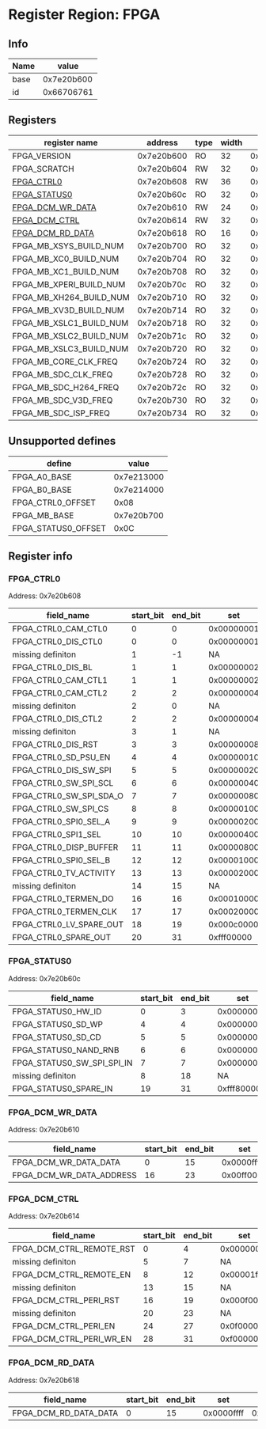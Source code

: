 # Register Region: FPGA


## Info
| Name | value |
| --- | --- |
| base | 0x7e20b600 |
| id | 0x66706761 |

## Registers

| register name | address | type | width | mask | reset |
| --- | --- | --- | --- | --- | --- |
| FPGA_VERSION | 0x7e20b600 | RO | 32 | 0xffffffff |  |
| FPGA_SCRATCH | 0x7e20b604 | RW | 32 | 0xffffffff |  |
| [FPGA_CTRL0](#fpga_ctrl0) | 0x7e20b608 | RW | 36 | 0xfffff3fff |  |
| [FPGA_STATUS0](#fpga_status0) | 0x7e20b60c | RO | 32 | 0xfff800ff |  |
| [FPGA_DCM_WR_DATA](#fpga_dcm_wr_data) | 0x7e20b610 | RW | 24 | 0x00ffffff |  |
| [FPGA_DCM_CTRL](#fpga_dcm_ctrl) | 0x7e20b614 | RW | 32 | 0xff0fffff |  |
| [FPGA_DCM_RD_DATA](#fpga_dcm_rd_data) | 0x7e20b618 | RO | 16 | 0x0000ffff |  |
| FPGA_MB_XSYS_BUILD_NUM | 0x7e20b700 | RO | 32 | 0xffffffff |  |
| FPGA_MB_XC0_BUILD_NUM | 0x7e20b704 | RO | 32 | 0xffffffff |  |
| FPGA_MB_XC1_BUILD_NUM | 0x7e20b708 | RO | 32 | 0xffffffff |  |
| FPGA_MB_XPERI_BUILD_NUM | 0x7e20b70c | RO | 32 | 0xffffffff |  |
| FPGA_MB_XH264_BUILD_NUM | 0x7e20b710 | RO | 32 | 0xffffffff |  |
| FPGA_MB_XV3D_BUILD_NUM | 0x7e20b714 | RO | 32 | 0xffffffff |  |
| FPGA_MB_XSLC1_BUILD_NUM | 0x7e20b718 | RO | 32 | 0xffffffff |  |
| FPGA_MB_XSLC2_BUILD_NUM | 0x7e20b71c | RO | 32 | 0xffffffff |  |
| FPGA_MB_XSLC3_BUILD_NUM | 0x7e20b720 | RO | 32 | 0xffffffff |  |
| FPGA_MB_CORE_CLK_FREQ | 0x7e20b724 | RO | 32 | 0xffffffff |  |
| FPGA_MB_SDC_CLK_FREQ | 0x7e20b728 | RO | 32 | 0xffffffff |  |
| FPGA_MB_SDC_H264_FREQ | 0x7e20b72c | RO | 32 | 0xffffffff |  |
| FPGA_MB_SDC_V3D_FREQ | 0x7e20b730 | RO | 32 | 0xffffffff |  |
| FPGA_MB_SDC_ISP_FREQ | 0x7e20b734 | RO | 32 | 0xffffffff |  |

## Unsupported defines

| define | value |
| --- | --- |
| FPGA_A0_BASE | 0x7e213000 |
| FPGA_B0_BASE | 0x7e214000 |
| FPGA_CTRL0_OFFSET | 0x08 |
| FPGA_MB_BASE | 0x7e20b700 |
| FPGA_STATUS0_OFFSET | 0x0C |

## Register info


### FPGA_CTRL0
 Address: 0x7e20b608

| field_name | start_bit | end_bit | set | clear | reset |
| --- | --- | --- | --- | --- | --- |
| FPGA_CTRL0_CAM_CTL0 | 0 | 0 | 0x00000001 | 0xfffffffe |  |
| FPGA_CTRL0_DIS_CTL0 | 0 | 0 | 0x00000001 | 0xfffffffe |  |
| missing definiton | 1 | -1 | NA | NA | NA |
| FPGA_CTRL0_DIS_BL | 1 | 1 | 0x00000002 | 0xfffffffd |  |
| FPGA_CTRL0_CAM_CTL1 | 1 | 1 | 0x00000002 | 0xfffffffd |  |
| FPGA_CTRL0_CAM_CTL2 | 2 | 2 | 0x00000004 | 0xfffffffb |  |
| missing definiton | 2 | 0 | NA | NA | NA |
| FPGA_CTRL0_DIS_CTL2 | 2 | 2 | 0x00000004 | 0xfffffffb |  |
| missing definiton | 3 | 1 | NA | NA | NA |
| FPGA_CTRL0_DIS_RST | 3 | 3 | 0x00000008 | 0xfffffff7 |  |
| FPGA_CTRL0_SD_PSU_EN | 4 | 4 | 0x00000010 | 0xffffffef |  |
| FPGA_CTRL0_DIS_SW_SPI | 5 | 5 | 0x00000020 | 0xffffffdf |  |
| FPGA_CTRL0_SW_SPI_SCL | 6 | 6 | 0x00000040 | 0xffffffbf |  |
| FPGA_CTRL0_SW_SPI_SDA_O | 7 | 7 | 0x00000080 | 0xffffff7f |  |
| FPGA_CTRL0_SW_SPI_CS | 8 | 8 | 0x00000100 | 0xfffffeff |  |
| FPGA_CTRL0_SPI0_SEL_A | 9 | 9 | 0x00000200 | 0xfffffdff |  |
| FPGA_CTRL0_SPI1_SEL | 10 | 10 | 0x00000400 | 0xfffffbff |  |
| FPGA_CTRL0_DISP_BUFFER | 11 | 11 | 0x00000800 | 0xfffff7ff |  |
| FPGA_CTRL0_SPI0_SEL_B | 12 | 12 | 0x00001000 | 0xffffefff |  |
| FPGA_CTRL0_TV_ACTIVITY | 13 | 13 | 0x00002000 | 0xffffdfff |  |
| missing definiton | 14 | 15 | NA | NA | NA |
| FPGA_CTRL0_TERMEN_DO | 16 | 16 | 0x00010000 | 0xfffeffff |  |
| FPGA_CTRL0_TERMEN_CLK | 17 | 17 | 0x00020000 | 0xfffdffff |  |
| FPGA_CTRL0_LV_SPARE_OUT | 18 | 19 | 0x000c0000 | 0xfff3ffff |  |
| FPGA_CTRL0_SPARE_OUT | 20 | 31 | 0xfff00000 | 0x000fffff |  |

### FPGA_STATUS0
 Address: 0x7e20b60c

| field_name | start_bit | end_bit | set | clear | reset |
| --- | --- | --- | --- | --- | --- |
| FPGA_STATUS0_HW_ID | 0 | 3 | 0x0000000f | 0xfffffff0 |  |
| FPGA_STATUS0_SD_WP | 4 | 4 | 0x00000010 | 0xffffffef |  |
| FPGA_STATUS0_SD_CD | 5 | 5 | 0x00000020 | 0xffffffdf |  |
| FPGA_STATUS0_NAND_RNB | 6 | 6 | 0x00000040 | 0xffffffbf |  |
| FPGA_STATUS0_SW_SPI_SPI_IN | 7 | 7 | 0x00000080 | 0xffffff7f |  |
| missing definiton | 8 | 18 | NA | NA | NA |
| FPGA_STATUS0_SPARE_IN | 19 | 31 | 0xfff80000 | 0x0007ffff |  |

### FPGA_DCM_WR_DATA
 Address: 0x7e20b610

| field_name | start_bit | end_bit | set | clear | reset |
| --- | --- | --- | --- | --- | --- |
| FPGA_DCM_WR_DATA_DATA | 0 | 15 | 0x0000ffff | 0xffff0000 |  |
| FPGA_DCM_WR_DATA_ADDRESS | 16 | 23 | 0x00ff0000 | 0xff00ffff |  |

### FPGA_DCM_CTRL
 Address: 0x7e20b614

| field_name | start_bit | end_bit | set | clear | reset |
| --- | --- | --- | --- | --- | --- |
| FPGA_DCM_CTRL_REMOTE_RST | 0 | 4 | 0x0000001f | 0xffffffe0 |  |
| missing definiton | 5 | 7 | NA | NA | NA |
| FPGA_DCM_CTRL_REMOTE_EN | 8 | 12 | 0x00001f00 | 0xffffe0ff |  |
| missing definiton | 13 | 15 | NA | NA | NA |
| FPGA_DCM_CTRL_PERI_RST | 16 | 19 | 0x000f0000 | 0xfff0ffff |  |
| missing definiton | 20 | 23 | NA | NA | NA |
| FPGA_DCM_CTRL_PERI_EN | 24 | 27 | 0x0f000000 | 0xf0ffffff |  |
| FPGA_DCM_CTRL_PERI_WR_EN | 28 | 31 | 0xf0000000 | 0x0fffffff |  |

### FPGA_DCM_RD_DATA
 Address: 0x7e20b618

| field_name | start_bit | end_bit | set | clear | reset |
| --- | --- | --- | --- | --- | --- |
| FPGA_DCM_RD_DATA_DATA | 0 | 15 | 0x0000ffff | 0xffff0000 |  |
